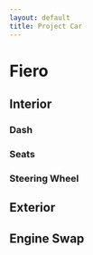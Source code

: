 ```yaml
---
layout: default
title: Project Car
---
```

<html>
<title></title>
<body>
	<h1>Fiero</h1>
	<h2>Interior</h2>
		<h3>Dash</h3>
		<h3>Seats</h3>
		<h3>Steering Wheel</h3>
	<h2>Exterior</h2>
	<h2>Engine Swap</h2>
<body>
</html>